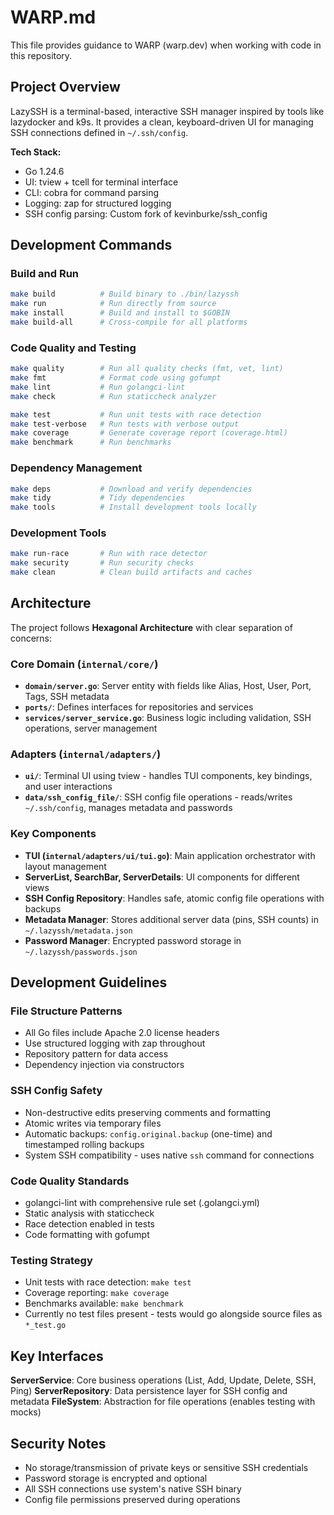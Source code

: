 # WARP.md

This file provides guidance to WARP (warp.dev) when working with code in this repository.

## Project Overview

LazySSH is a terminal-based, interactive SSH manager inspired by tools like lazydocker and k9s. It provides a clean, keyboard-driven UI for managing SSH connections defined in `~/.ssh/config`.

**Tech Stack:**
- Go 1.24.6
- UI: tview + tcell for terminal interface
- CLI: cobra for command parsing
- Logging: zap for structured logging
- SSH config parsing: Custom fork of kevinburke/ssh_config

## Development Commands

### Build and Run
```bash
make build          # Build binary to ./bin/lazyssh
make run            # Run directly from source
make install        # Build and install to $GOBIN
make build-all      # Cross-compile for all platforms
```

### Code Quality and Testing
```bash
make quality        # Run all quality checks (fmt, vet, lint)
make fmt            # Format code using gofumpt
make lint           # Run golangci-lint
make check          # Run staticcheck analyzer

make test           # Run unit tests with race detection
make test-verbose   # Run tests with verbose output
make coverage       # Generate coverage report (coverage.html)
make benchmark      # Run benchmarks
```

### Dependency Management
```bash
make deps           # Download and verify dependencies
make tidy           # Tidy dependencies
make tools          # Install development tools locally
```

### Development Tools
```bash
make run-race       # Run with race detector
make security       # Run security checks
make clean          # Clean build artifacts and caches
```

## Architecture

The project follows **Hexagonal Architecture** with clear separation of concerns:

### Core Domain (`internal/core/`)
- **`domain/server.go`**: Server entity with fields like Alias, Host, User, Port, Tags, SSH metadata
- **`ports/`**: Defines interfaces for repositories and services
- **`services/server_service.go`**: Business logic including validation, SSH operations, server management

### Adapters (`internal/adapters/`)
- **`ui/`**: Terminal UI using tview - handles TUI components, key bindings, and user interactions
- **`data/ssh_config_file/`**: SSH config file operations - reads/writes `~/.ssh/config`, manages metadata and passwords

### Key Components
- **TUI (`internal/adapters/ui/tui.go`)**: Main application orchestrator with layout management
- **ServerList, SearchBar, ServerDetails**: UI components for different views
- **SSH Config Repository**: Handles safe, atomic config file operations with backups
- **Metadata Manager**: Stores additional server data (pins, SSH counts) in `~/.lazyssh/metadata.json`
- **Password Manager**: Encrypted password storage in `~/.lazyssh/passwords.json`

## Development Guidelines

### File Structure Patterns
- All Go files include Apache 2.0 license headers
- Use structured logging with zap throughout
- Repository pattern for data access
- Dependency injection via constructors

### SSH Config Safety
- Non-destructive edits preserving comments and formatting
- Atomic writes via temporary files
- Automatic backups: `config.original.backup` (one-time) and timestamped rolling backups
- System SSH compatibility - uses native `ssh` command for connections

### Code Quality Standards
- golangci-lint with comprehensive rule set (.golangci.yml)
- Static analysis with staticcheck
- Race detection enabled in tests
- Code formatting with gofumpt

### Testing Strategy
- Unit tests with race detection: `make test`
- Coverage reporting: `make coverage`
- Benchmarks available: `make benchmark`
- Currently no test files present - tests would go alongside source files as `*_test.go`

## Key Interfaces

**ServerService**: Core business operations (List, Add, Update, Delete, SSH, Ping)
**ServerRepository**: Data persistence layer for SSH config and metadata
**FileSystem**: Abstraction for file operations (enables testing with mocks)

## Security Notes

- No storage/transmission of private keys or sensitive SSH credentials
- Password storage is encrypted and optional
- All SSH connections use system's native SSH binary
- Config file permissions preserved during operations